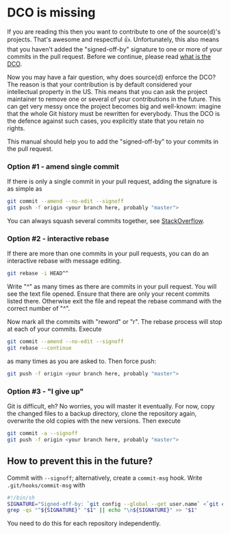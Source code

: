 # DCO is missing

If you are reading this then you want to contribute to one of the source{d}'s projects. That's awesome and respectful 👍. Unfortunately, this also means that you haven't added the "signed-off-by" signature to one or more of your commits in the pull request. Before we continue, please read [what is the DCO](https://github.com/probot/dco#how-it-works).

Now you may have a fair question, why does source{d} enforce the DCO? The reason is that your contribution is by default considered your intellectual property in the US. This means that you can ask the project maintainer to remove one or several of your contributions in the future. This can get very messy once the project becomes big and well-known: imagine that the whole Git history must be rewritten for everybody. Thus the DCO is the defence against such cases, you explicitly state that you retain no rights.

This manual should help you to add the "signed-off-by" to your commits in the pull request.

### Option #1 - amend single commit

If there is only a single commit in your pull request, adding the signature is as simple as

```bash
git commit --amend --no-edit --signoff
git push -f origin <your branch here, probably "master">
```

You can always squash several commits together, see [StackOverflow](https://stackoverflow.com/questions/5189560/squash-my-last-x-commits-together-using-git).

### Option #2 - interactive rebase

If there are more than one commits in your pull requests, you can do an interactive rebase with message editing.

```bash
git rebase -i HEAD^^
```

Write "^" as many times as there are commits in your pull request. You will see the text file opened. Ensure that there are only your recent commits listed there. Otherwise exit the file and repeat the rebase command with the correct number of "^".

Now mark all the commits with "reword" or "r". The rebase process will stop at each of your commits. Execute

```bash
git commit --amend --no-edit --signoff
git rebase --continue
```

as many times as you are asked to. Then force push:

```bash
git push -f origin <your branch here, probably "master">
```

### Option #3 - "I give up"

Git is difficult, eh? No worries, you will master it eventually. For now, copy the changed files to a backup directory, clone the repository again, overwrite the old copies with the new versions. Then execute

```bash
git commit -a --signoff
git push -f origin <your branch here, probably "master">
```

## How to prevent this in the future?

Commit with `--signoff`; alternatively, create a `commit-msg` hook.
Write `.git/hooks/commit-msg` with

```bash
#!/bin/sh
SIGNATURE="Signed-off-by: `git config --global --get user.name` <`git config --global --get user.email`>"
grep -qs "^${SIGNATURE}" "$1" || echo "\n${SIGNATURE}" >> "$1"
```

You need to do this for each repository independently.
